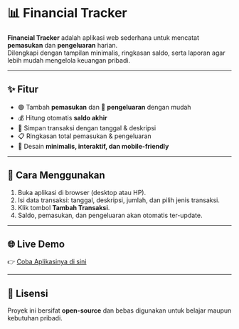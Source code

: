 # 📊 Financial Tracker

**Financial Tracker** adalah aplikasi web sederhana untuk mencatat **pemasukan** dan **pengeluaran** harian.  
Dilengkapi dengan tampilan minimalis, ringkasan saldo, serta laporan agar lebih mudah mengelola keuangan pribadi.  

---

## ✨ Fitur
- 🟢 Tambah **pemasukan** dan 🔴 **pengeluaran** dengan mudah  
- 💰 Hitung otomatis **saldo akhir**  
- 📅 Simpan transaksi dengan tanggal & deskripsi  
- 📋 Ringkasan total pemasukan & pengeluaran  
- 🎨 Desain **minimalis, interaktif, dan mobile-friendly**  

---

## 🚀 Cara Menggunakan
1. Buka aplikasi di browser (desktop atau HP).  
2. Isi data transaksi: tanggal, deskripsi, jumlah, dan pilih jenis transaksi.  
3. Klik tombol **Tambah Transaksi**.  
4. Saldo, pemasukan, dan pengeluaran akan otomatis ter-update.  

---

## 🌐 Live Demo
👉 [Coba Aplikasinya di sini](https://simple-financial-tracker.netlify.app)
 

---


## 📄 Lisensi
Proyek ini bersifat **open-source** dan bebas digunakan untuk belajar maupun kebutuhan pribadi.  
